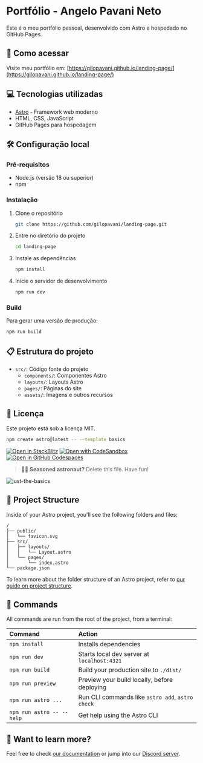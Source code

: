 # Portfólio - Angelo Pavani Neto

Este é o meu portfólio pessoal, desenvolvido com Astro e hospedado no GitHub Pages.

## 🚀 Como acessar

Visite meu portfólio em: [https://gilopavani.github.io/landing-page/](https://gilopavani.github.io/landing-page/)

## 💻 Tecnologias utilizadas

- [Astro](https://astro.build/) - Framework web moderno
- HTML, CSS, JavaScript
- GitHub Pages para hospedagem

## 🛠️ Configuração local

### Pré-requisitos

- Node.js (versão 18 ou superior)
- npm

### Instalação

1. Clone o repositório
   ```bash
   git clone https://github.com/gilopavani/landing-page.git
   ```

2. Entre no diretório do projeto
   ```bash
   cd landing-page
   ```

3. Instale as dependências
   ```bash
   npm install
   ```

4. Inicie o servidor de desenvolvimento
   ```bash
   npm run dev
   ```

### Build

Para gerar uma versão de produção:

```bash
npm run build
```

## 📋 Estrutura do projeto

- `src/`: Código fonte do projeto
  - `components/`: Componentes Astro
  - `layouts/`: Layouts Astro
  - `pages/`: Páginas do site
  - `assets/`: Imagens e outros recursos

## 📄 Licença

Este projeto está sob a licença MIT.

```sh
npm create astro@latest -- --template basics
```

[![Open in StackBlitz](https://developer.stackblitz.com/img/open_in_stackblitz.svg)](https://stackblitz.com/github/withastro/astro/tree/latest/examples/basics)
[![Open with CodeSandbox](https://assets.codesandbox.io/github/button-edit-lime.svg)](https://codesandbox.io/p/sandbox/github/withastro/astro/tree/latest/examples/basics)
[![Open in GitHub Codespaces](https://github.com/codespaces/badge.svg)](https://codespaces.new/withastro/astro?devcontainer_path=.devcontainer/basics/devcontainer.json)

> 🧑‍🚀 **Seasoned astronaut?** Delete this file. Have fun!

![just-the-basics](https://github.com/withastro/astro/assets/2244813/a0a5533c-a856-4198-8470-2d67b1d7c554)

## 🚀 Project Structure

Inside of your Astro project, you'll see the following folders and files:

```text
/
├── public/
│   └── favicon.svg
├── src/
│   ├── layouts/
│   │   └── Layout.astro
│   └── pages/
│       └── index.astro
└── package.json
```

To learn more about the folder structure of an Astro project, refer to [our guide on project structure](https://docs.astro.build/en/basics/project-structure/).

## 🧞 Commands

All commands are run from the root of the project, from a terminal:

| Command                   | Action                                           |
| :------------------------ | :----------------------------------------------- |
| `npm install`             | Installs dependencies                            |
| `npm run dev`             | Starts local dev server at `localhost:4321`      |
| `npm run build`           | Build your production site to `./dist/`          |
| `npm run preview`         | Preview your build locally, before deploying     |
| `npm run astro ...`       | Run CLI commands like `astro add`, `astro check` |
| `npm run astro -- --help` | Get help using the Astro CLI                     |

## 👀 Want to learn more?

Feel free to check [our documentation](https://docs.astro.build) or jump into our [Discord server](https://astro.build/chat).
